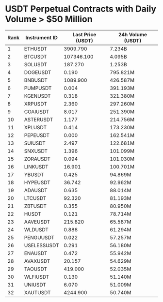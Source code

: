# USDT Perpetual Contracts with Daily Volume > $50 Million

| Rank | Instrument ID | Last Price (USDT) | 24h Volume (USDT) |
|------|---------------|-------------------|-------------------|
| 1 | ETHUSDT | 3909.790 | 7.234B |
| 2 | BTCUSDT | 107346.100 | 4.095B |
| 3 | SOLUSDT | 187.270 | 1.253B |
| 4 | DOGEUSDT | 0.190 | 795.821M |
| 5 | BNBUSDT | 1089.900 | 426.587M |
| 6 | PUMPUSDT | 0.004 | 391.193M |
| 7 | KGENUSDT | 0.318 | 321.380M |
| 8 | XRPUSDT | 2.360 | 297.260M |
| 9 | COAIUSDT | 8.017 | 251.390M |
| 10 | ASTERUSDT | 1.177 | 214.756M |
| 11 | XPLUSDT | 0.414 | 173.230M |
| 12 | PEPEUSDT | 0.000 | 162.541M |
| 13 | SUIUSDT | 2.497 | 122.681M |
| 14 | SNXUSDT | 1.396 | 101.099M |
| 15 | ZORAUSDT | 0.094 | 101.030M |
| 16 | LINKUSDT | 16.901 | 100.701M |
| 17 | YBUSDT | 0.425 | 94.869M |
| 18 | HYPEUSDT | 36.742 | 92.962M |
| 19 | ADAUSDT | 0.635 | 88.014M |
| 20 | LTCUSDT | 92.320 | 81.193M |
| 21 | ZBTUSDT | 0.355 | 80.950M |
| 22 | HUSDT | 0.121 | 78.714M |
| 23 | AAVEUSDT | 215.820 | 65.587M |
| 24 | WLDUSDT | 0.888 | 61.294M |
| 25 | PENGUUSDT | 0.022 | 57.257M |
| 26 | USELESSUSDT | 0.291 | 56.180M |
| 27 | ENAUSDT | 0.472 | 55.942M |
| 28 | AVAXUSDT | 20.157 | 54.629M |
| 29 | TAOUSDT | 419.000 | 52.035M |
| 30 | WLFIUSDT | 0.130 | 51.140M |
| 31 | UNIUSDT | 6.070 | 51.009M |
| 32 | XAUTUSDT | 4244.900 | 50.740M |
